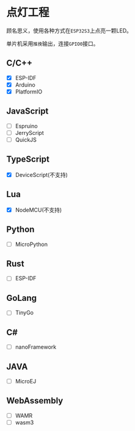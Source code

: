# 点灯工程



顾名思义，使用各种方式在`ESP32S3`上点亮一颗LED。



单片机采用`推挽`输出，连接`GPIO0`接口。


## C/C++

- [x] ESP-IDF
- [x] Arduino
- [x] PlatformIO

## JavaScript

- [ ] Espruino
- [ ] JerryScript
- [ ] QuickJS

## TypeScript
- [x] DeviceScript(不支持)

## Lua
- [x] NodeMCU(不支持)

## Python
- [ ] MicroPython

## Rust
- [ ] ESP-IDF

## GoLang
- [ ] TinyGo

## C#
- [ ] nanoFramework

## JAVA
- [ ] MicroEJ

## WebAssembly 
- [ ] WAMR
- [ ] wasm3